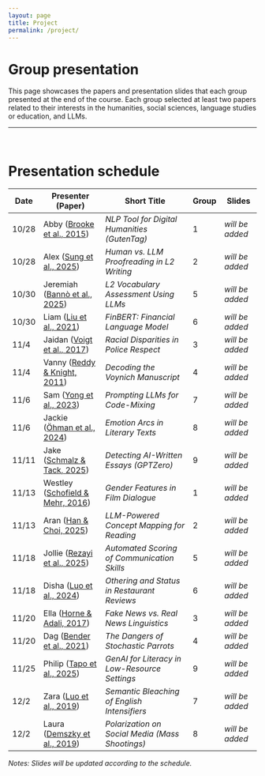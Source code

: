 ```yaml
---
layout: page
title: Project
permalink: /project/
---
```


# Group presentation

This page showcases the papers and presentation slides that each group presented at the end of the course.
Each group selected at least two papers related to their interests in the humanities, social sciences, language studies or education, and LLMs.

---
<br>

# Presentation schedule

| **Date** | **Presenter (Paper)** | **Short Title** | **Group** | **Slides** |
|-----------|-----------------------|------------------|-----------|------------|
| 10/28 | Abby (<a href="http://aclanthology.org/W15-0705.pdf" target="_blank">Brooke et al., 2015</a>) | *NLP Tool for Digital Humanities (GutenTag)* | 1 | *will be added* |
| 10/28 | Alex (<a href="https://arxiv.org/pdf/2506.09021" target="_blank">Sung et al., 2025</a>) | *Human vs. LLM Proofreading in L2 Writing* | 2 | *will be added* |
| 10/30 | Jeremiah (<a href="https://arxiv.org/pdf/2506.02758/" target="_blank">Bannò et al., 2025</a>) | *L2 Vocabulary Assessment Using LLMs* | 5 | *will be added* |
| 10/30 | Liam (<a href="https://www.ijcai.org/proceedings/2020/0622.pdf" target="_blank">Liu et al., 2021</a>) | *FinBERT: Financial Language Model* | 6 | *will be added* |
| 11/4 | Jaidan (<a href="https://www.pnas.org/doi/pdf/10.1073/pnas.1702413114" target="_blank">Voigt et al., 2017</a>) | *Racial Disparities in Police Respect* | 3 | *will be added* |
| 11/4 | Vanny (<a href="https://aclanthology.org/W11-1511.pdf" target="_blank">Reddy & Knight, 2011</a>) | *Decoding the Voynich Manuscript* | 4 | *will be added* |
| 11/6 | Sam (<a href="http://aclanthology.org/2023.calcs-1.5/" target="_blank">Yong et al., 2023</a>) | *Prompting LLMs for Code-Mixing* | 7 | *will be added* |
| 11/6 | Jackie (<a href="https://aclanthology.org/2024.latechclfl-1.7.pdf" target="_blank">Öhman et al., 2024</a>) | *Emotion Arcs in Literary Texts* | 8 | *will be added* |
| 11/11 | Jake (<a href="https://aclanthology.org/anthology-files/pdf/bea/2025.bea-1.71.pdf" target="_blank">Schmalz & Tack, 2025</a>) | *Detecting AI-Written Essays (GPTZero)* | 9 | *will be added* |
| 11/13 | Westley (<a href="https://aclanthology.org/W16-0204.pdf" target="_blank">Schofield & Mehr, 2016</a>) | *Gender Features in Film Dialogue* | 1 | *will be added* |
| 11/13 | Aran (<a href="https://aclanthology.org/anthology-files/pdf/bea/2025.bea-1.58.pdf" target="_blank">Han & Choi, 2025</a>) | *LLM-Powered Concept Mapping for Reading* | 2 | *will be added* |
| 11/18 | Jollie (<a href="https://aclanthology.org/2025.bea-1.66.pdf" target="_blank">Rezayi et al., 2025</a>) | *Automated Scoring of Communication Skills* | 5 | *will be added* |
| 11/18 | Disha (<a href="https://arxiv.org/pdf/2307.07645" target="_blank">Luo et al., 2024</a>) | *Othering and Status in Restaurant Reviews* | 6 | *will be added* |
| 11/20 | Ella (<a href="https://cdn.aaai.org/ojs/14976/14976-28-18495-1-2-20201228.pdf" target="_blank">Horne & Adali, 2017</a>) | *Fake News vs. Real News Linguistics* | 3 | *will be added* |
| 11/20 | Dag (<a href="https://dl.acm.org/doi/pdf/10.1145/3442188.3445922" target="_blank">Bender et al., 2021</a>) | *The Dangers of Stochastic Parrots* | 4 | *will be added* |
| 11/25 | Philip (<a href="https://aclanthology.org/2025.findings-naacl.442.pdf" target="_blank">Tapo et al., 2025</a>) | *GenAI for Literacy in Low-Resource Settings* | 9 | *will be added* |
| 12/2 | Zara (<a href="https://aclanthology.org/W19-4701.pdf" target="_blank">Luo et al., 2019</a>) | *Semantic Bleaching of English Intensifiers* | 7 | *will be added* |
| 12/2 | Laura (<a href="https://arxiv.org/pdf/1904.01596" target="_blank">Demszky et al., 2019</a>) | *Polarization on Social Media (Mass Shootings)* | 8 | *will be added* |

*Notes: Slides will be updated according to the schedule.*